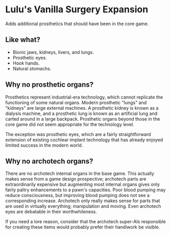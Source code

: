 # Lulu's Vanilla Surgery Expansion
 Adds additional prosthetics that should have been in the core game.

## Like what?
* Bionic jaws, kidneys, livers, and lungs.
* Prosthetic eyes.
* Hook hands.
* Natural stomachs. 

## Why no prosthetic organs?

Prosthetics represent industrial-era technology, which cannot replicate the functioning of some natural organs. Modern prosthetic "lungs" and "kidneys" are large external machines. A prosthetic kidney is known as a dialysis machine, and a prosthetic lung is known as an artificial lung and carted around in a large backpack. Prosthetic organs beyond those in the core game did not seem appropriate for the technology level.

The exception was prosthetic eyes, which are a fairly straightforward extension of existing cochlear implant technology that has already enjoyed limited success in the modern world.

## Why no archotech organs?

There are no archotech internal organs in the base game. This actually makes sense from a game design prospective; archotech parts are extraordinarily expensive but augmenting most internal organs gives only fairly paltry enhancements to a pawn's capacities. Poor blood pumping may reduce consciousness, but improving blood pumping does not see a corresponding increase. Archotech only really makes sense for parts that are used in virtually everything; manipulation and moving. Even archotech eyes are debatable in their worthwhileness.

If you need a lore reason, consider that the archotech super-AIs responsible for creating these items would probably prefer their handiwork be visible.
